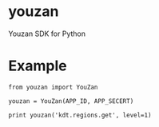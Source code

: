 # youzan

Youzan SDK for Python

# Example

```
from youzan import YouZan

youzan = YouZan(APP_ID, APP_SECERT)

print youzan('kdt.regions.get', level=1)
```